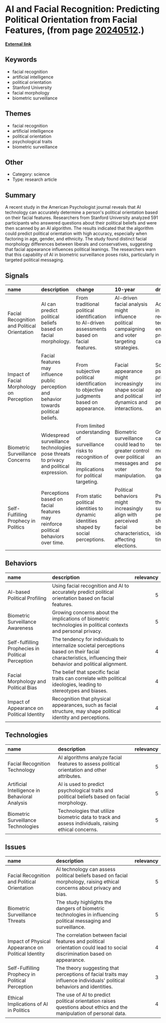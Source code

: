 # __AI and Facial Recognition: Predicting Political Orientation from Facial Features__, (from page [20240512](https://kghosh.substack.com/p/20240512).)

__[External link](https://gizmodo.com/ai-can-tell-your-political-affiliation-just-by-looking-1851430714)__



## Keywords

* facial recognition
* artificial intelligence
* political orientation
* Stanford University
* facial morphology
* biometric surveillance

## Themes

* facial recognition
* artificial intelligence
* political orientation
* psychological traits
* biometric surveillance

## Other

* Category: science
* Type: research article

## Summary

A recent study in the American Psychologist journal reveals that AI technology can accurately determine a person's political orientation based on their facial features. Researchers from Stanford University analyzed 591 participants who answered questions about their political beliefs and were then scanned by an AI algorithm. The results indicated that the algorithm could predict political orientation with high accuracy, especially when factoring in age, gender, and ethnicity. The study found distinct facial morphology differences between liberals and conservatives, suggesting that facial appearance influences political leanings. The researchers warn that this capability of AI in biometric surveillance poses risks, particularly in targeted political messaging.

## Signals

| name                                         | description                                                                             | change                                                                                                       | 10-year                                                                                                  | driving-force                                                                                |   relevancy |
|:---------------------------------------------|:----------------------------------------------------------------------------------------|:-------------------------------------------------------------------------------------------------------------|:---------------------------------------------------------------------------------------------------------|:---------------------------------------------------------------------------------------------|------------:|
| Facial Recognition and Political Orientation | AI can predict political beliefs based on facial morphology.                            | From traditional political identification to AI-driven assessments based on facial features.                 | AI-driven facial analysis might influence political campaigning and voter targeting strategies.          | Advancements in AI and facial recognition technology enhancing predictive capabilities.      |           4 |
| Impact of Facial Morphology on Perception    | Facial features may influence public perception and behavior towards political beliefs. | From subjective political identification to objective judgments based on appearance.                         | Facial appearance might increasingly shape social and political dynamics and interactions.               | Social psychology principles indicating that appearance influences perception and treatment. |           3 |
| Biometric Surveillance Concerns              | Widespread surveillance technologies pose threats to privacy and political expression.  | From limited understanding of surveillance risks to recognition of its implications for political targeting. | Biometric surveillance could lead to greater control over political messages and voter manipulation.     | Growing capabilities of technology to monitor and analyze personal data for political gain.  |           5 |
| Self-Fulfilling Prophecy in Politics         | Perceptions based on facial features may reinforce political behaviors over time.       | From static political identities to dynamic identities shaped by social perceptions.                         | Political behaviors might increasingly align with perceived facial characteristics, affecting elections. | Psychological theories suggesting perceptions shape behaviors and identities over time.      |           4 |

## Behaviors

| name                                               | description                                                                                                                                                 |   relevancy |
|:---------------------------------------------------|:------------------------------------------------------------------------------------------------------------------------------------------------------------|------------:|
| AI-based Political Profiling                       | Using facial recognition and AI to accurately predict political orientation based on facial features.                                                       |           5 |
| Biometric Surveillance Awareness                   | Growing concerns about the implications of biometric technologies in political contexts and personal privacy.                                               |           5 |
| Self-fulfilling Prophecies in Political Perception | The tendency for individuals to internalize societal perceptions based on their facial characteristics, influencing their behavior and political alignment. |           4 |
| Facial Morphology and Political Bias               | The belief that specific facial traits can correlate with political ideologies, leading to stereotypes and biases.                                          |           4 |
| Impact of Appearance on Political Identity         | Recognition that physical appearances, such as facial structure, may shape political identity and perceptions.                                              |           4 |

## Technologies

| name                                           | description                                                                                         |   relevancy |
|:-----------------------------------------------|:----------------------------------------------------------------------------------------------------|------------:|
| Facial Recognition Technology                  | AI algorithms analyze facial features to assess political orientation and other attributes.         |           5 |
| Artificial Intelligence in Behavioral Analysis | AI is used to predict psychological traits and political beliefs based on facial morphology.        |           5 |
| Biometric Surveillance Technologies            | Technologies that utilize biometric data to track and assess individuals, raising ethical concerns. |           5 |

## Issues

| name                                                | description                                                                                                                |   relevancy |
|:----------------------------------------------------|:---------------------------------------------------------------------------------------------------------------------------|------------:|
| Facial Recognition and Political Orientation        | AI technology can assess political beliefs based on facial morphology, raising ethical concerns about privacy and bias.    |           5 |
| Biometric Surveillance Threats                      | The study highlights the dangers of biometric technologies in influencing political messaging and surveillance.            |           5 |
| Impact of Physical Appearance on Political Identity | The correlation between facial features and political orientation could lead to social discrimination based on appearance. |           4 |
| Self-Fulfilling Prophecy in Political Perception    | The theory suggesting that perceptions of facial traits may influence individuals' political behaviors and identities.     |           3 |
| Ethical Implications of AI in Politics              | The use of AI to predict political orientation raises questions about ethics and the manipulation of personal data.        |           4 |